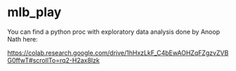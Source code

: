 # mlb_play

You can find a python proc with exploratory data analysis done by Anoop Nath here:

https://colab.research.google.com/drive/1hHxzLkF_C4bEwAOHZqFZgzvZVBG0ffwT#scrollTo=rq2-H2ax8Izk

